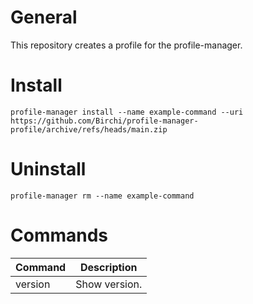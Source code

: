 # General
This repository creates a profile for the profile-manager.

# Install
```
profile-manager install --name example-command --uri https://github.com/Birchi/profile-manager-profile/archive/refs/heads/main.zip
```
# Uninstall
```
profile-manager rm --name example-command
```
# Commands
| Command      | Description                       |
| ------------ | --------------------------------- |
| version      | Show version.                     |